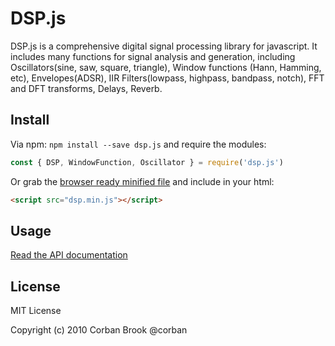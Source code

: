 DSP.js
======

DSP.js is a comprehensive digital signal processing library for javascript.
It includes many functions for signal analysis and generation, including
Oscillators(sine, saw, square, triangle), Window functions (Hann, Hamming, etc),
Envelopes(ADSR), IIR Filters(lowpass, highpass, bandpass, notch), FFT and DFT
transforms, Delays, Reverb.

## Install

Via npm: `npm install --save dsp.js` and require the modules:

```js
const { DSP, WindowFunction, Oscillator } = require('dsp.js')
```

Or grab the [browser ready minified file]() and include in your html:

```html
<script src="dsp.min.js"></script>
```

## Usage

[Read the API documentation]()


## License

MIT License

Copyright (c) 2010 Corban Brook @corban                                                    

